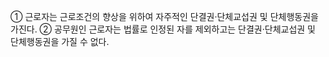 ① 근로자는 근로조건의 향상을 위하여 자주적인 단결권·단체교섭권 및 단체행동권을 가진다.
② 공무원인 근로자는 법률로 인정된 자를 제외하고는 단결권·단체교섭권 및 단체행동권을 가질 수 없다.
